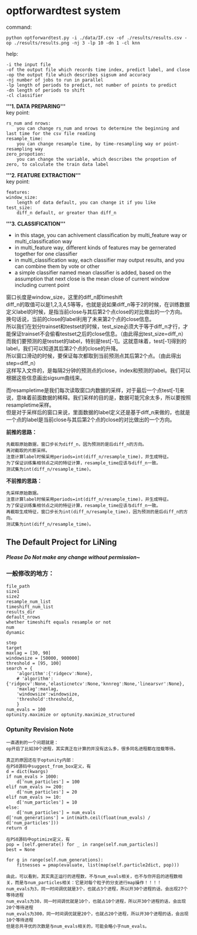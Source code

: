 optforwardtest system
=====================


command:  

    python optforwardtest.py -i ./data/IF.csv -of ./results/results.csv -op ./results/results.png -nj 3 -lp 10 -dn 1 -cl knn
help:  
    
    -i the input file
    -of the output file which records time index, predict label, and close
    -op the output file which describes sigsum and accuracy
    -nj number of jobs to run in parallel
    -lp length of periods to predict, not number of points to predict
    -dn length of periods to shift
    -cl classifier
	
**'''1. DATA PREPARING'''**  
key point:  

    rs_num and nrows:
    	you can change rs_num and nrows to determine the beginning and last time for the csv file reading 
    resample_time:
    	you can change resample time, by time-resampling way or point-resampling way
    zero_propotion:
    	you can change the variable, which describes the propotion of zero, to calculate the train data label
		
**'''2. FEATURE EXTRACTION'''**  
key point:
 
	features: 
	window_size:
		length of data default, you can change it if you like
	test_size:
		diff_n default, or greater than diff_n
		
**'''3. CLASSIFICATION'''**  
* in this stage, you can achivement classification by multi_feature way or multi_classification way  
* in multi_feature way, different kinds of features may be gernerated together for one classifier  
* in multi_classification way, each classifier may output results, and you can combine them by vote or other  
* a simple classifier named mean classifier is added, based on the assumption that next close is the mean close of current window including current point

>
窗口长度是window_size，这里的diff_n即timeshift  
diff_n的取值可以是1,2,3,4,5等等，也就是说如果diff_n等于2的时候，在训练数据定义label的时候，是指当前close与其后第2个点close的对比做出的一个方向。  
换句话说，当前的close的label利用了未来第2个点的close信息。  
所以我们在划分trainset和testset的时候，test_size必须大于等于diff_n才行，才能保证trainset不会偷看testset之后的close信息。（由此得出test_size=diff_n）  
而我们要预测的是testset的label，特别是test[-1]。这就意味着，test[-1]得到的label，我们可以知道其后第2个点的close的升降。  
所以窗口滑动的时候，要保证每次都取到当前预测点其后第2个点。（由此得出step=diff_n）  
这样写入文件的，是每隔2分钟的预测点的close，index和预测的label。我们可以根据这些信息画出sigsum曲线来。  
>
而resampletime是我们每次读取窗口内数据的采样，对于最后一个点test[-1]来说，意味着前面数据的稀释。我们采样的目的是，数据可能冗余太多，所以要按照resampletime采样。  
但是对于采样后的窗口来说，里面数据的label定义还是基于diff_n来做的，也就是一个点的label是当前close与其后第2个点的close的对比做出的一个方向。  


**前推的思路：**

    先截取原始数据，窗口步长为diff_n，因为预测的是后diff_n的方向。
    再对截取的片断采样。
    注意计算label时候采用periods=int(diff_n/resample_time)，并生成特征。
    为了保证训练集相邻点之间的特征计算，resample_time应该与diff_n一致。
    测试集为int(diff_n/resample_time)。

**不前推的思路：** 

    先采样原始数据。
    注意计算label时候采用periods=int(diff_n/resample_time)，并生成特征。
    为了保证训练集相邻点之间的特征计算，resample_time应该与diff_n一致。
    再截取生成特征，窗口步长为int(diff_n/resample_time)，因为预测的是后diff_n的方向。
    测试集为int(diff_n/resample_time)。


## The Default Project for LiNing

##### Please Do Not make any change without permission~

### 一般修改的地方：

    file_path
    size1
    size2
    resample_num_list
    timeshift_num_list
    results_dir
	default_nrows
    whether timeshift equals resample or not
    num
    dynamic
    
    step
    target
    maxlag = [30, 90]
    windowsize = [50000, 900000]
    threshold = [95, 100]
    search = {
        'algorithm':{'ridgecv':None},
        # 'algorithm':{'ridgecv':None,'elasticnetcv':None,'knnreg':None,'linearsvr':None},
        'maxlag':maxlag,
        'windowsize':windowsize,
        'threshold':threshold,
        }
    num_evals = 100
    optunity.maximize or optunity.maximize_structured

### Optunity Revision Note

	一直遇到的一个问题就是：
	op开启了比如30个进程，其实真正在计算的并没有这么多，很多同名进程都在挂载等待。
	
	真正的原因还在于optunity内部：
	在PS0源码中suggest_from_box定义，有
	d = dict(kwargs)
	if num_evals > 1000:
		d['num_particles'] = 100
	elif num_evals >= 200:
		d['num_particles'] = 20
	elif num_evals >= 10:
		d['num_particles'] = 10
	else:
		d['num_particles'] = num_evals
	d['num_generations'] = int(math.ceil(float(num_evals) / d['num_particles']))
	return d
	
	在PS0源码中optimize定义，有
	pop = [self.generate() for _ in range(self.num_particles)]
	best = None
	
	for g in range(self.num_generations):
		fitnesses = pmap(evaluate, list(map(self.particle2dict, pop)))
	
	由此，可以看到，其实真正运行的进程数，不与num_evals相关，也不与你开启的进程数相关，而是与num_particles相关：它是对每个粒子的分支进行map操作！！！！
	num_evals为3，同一时间调优就是3个，也就占3个进程，所以开30个进程的话，会出现27个等待进程
	num_evals为30，同一时间调优就是10个，也就占10个进程，所以开30个进程的话，会出现20个等待进程
	num_evals为300，同一时间调优就是20个，也就占20个进程，所以开30个进程的话，会出现10个等待进程
	但是总共寻优的次数是与num_evals相关的，可能会略小于num_evals。

